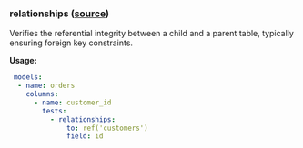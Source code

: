 ### relationships ([source](https://docs.getdbt.com/docs/build/data-tests))

Verifies the referential integrity between a child and a parent table, typically ensuring foreign key constraints.

**Usage:**

```yaml
 models:
  - name: orders
    columns:
      - name: customer_id
        tests:
          - relationships:
              to: ref('customers')
              field: id
```